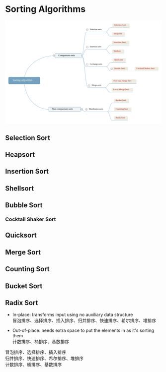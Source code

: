 # Sorting Algorithms
![](img/Sorting+Algorithm.svg)


## Selection Sort

## Heapsort

## Insertion Sort

## Shellsort

## Bubble Sort

### Cocktail Shaker Sort

## Quicksort



## Merge Sort


## Counting Sort

## Bucket Sort

## Radix Sort


- In-place: transforms input using no auxiliary data structure  
冒泡排序、选择排序、插入排序、归并排序、快速排序、希尔排序、堆排序  

- Out-of-place: needs extra space to put the elements in as it's sorting them  
计数排序、桶排序、基数排序  

冒泡排序、选择排序、插入排序  
归并排序、快速排序、希尔排序、堆排序  
计数排序、桶排序、基数排序  
